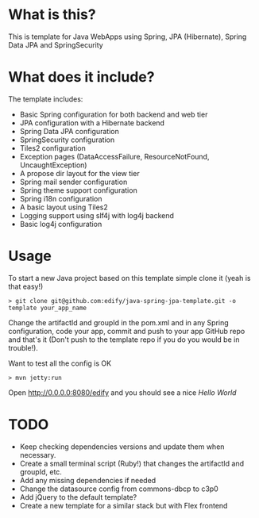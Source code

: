 # What is this?

This is template for Java WebApps using Spring, JPA (Hibernate), Spring Data JPA and SpringSecurity

# What does it include?

The template includes:

* Basic Spring configuration for both backend and web tier
* JPA configuration with a Hibernate backend
* Spring Data JPA configuration
* SpringSecurity configuration
* Tiles2 configuration
* Exception pages (DataAccessFailure, ResourceNotFound, UncaughtException)
* A propose dir layout for the view tier
* Spring mail sender configuration
* Spring theme support configuration
* Spring i18n configuration
* A basic layout using Tiles2
* Logging support using slf4j with log4j backend
* Basic log4j configuration

# Usage

To start a new Java project based on this template simple clone it (yeah is that easy!)

    > git clone git@github.com:edify/java-spring-jpa-template.git -o template your_app_name

Change the artifactId and groupId in the pom.xml and in any Spring configuration, code your app, commit and push to your app GitHub repo and that's it (Don't push to the template repo if you do you would be in trouble!).

Want to test all the config is OK

    > mvn jetty:run

Open http://0.0.0.0:8080/edify and you should see a nice *Hello World*

# TODO

* Keep checking dependencies versions and update them when necessary.
* Create a small terminal script (Ruby!) that changes the artifactId and groupId, etc.
* Add any missing dependencies if needed
* Change the datasource config from commons-dbcp to c3p0
* Add jQuery to the default template?
* Create a new template for a similar stack but with Flex frontend